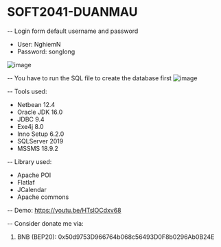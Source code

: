 # SOFT2041-DUANMAU

-- Login form default username and password
  - User: NghiemN
  - Password: songlong

![image](https://user-images.githubusercontent.com/52403567/138551368-3154d654-be64-4225-b20d-175553607338.png)

-- You have to run the SQL file to create the database first
![image](https://user-images.githubusercontent.com/52403567/138551540-cb0381bf-7156-428a-9e49-46fb823457b1.png)

-- Tools used:
  - Netbean 12.4
  - Oracle JDK 16.0
  - JDBC 9.4
  - Exe4j 8.0
  - Inno Setup 6.2.0
  - SQLServer 2019
  - MSSMS 18.9.2
  
-- Library used:
  - Apache POI
  - Flatlaf
  - JCalendar
  - Apache commons

-- Demo: https://youtu.be/HTslOCdxv68

-- Consider donate me via:

1. BNB (BEP20): 0x50d9753D966764b068c56493D0F8b0296Ab0B24E
